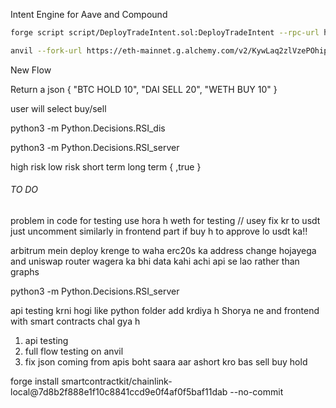 Intent Engine for Aave and Compound


```bash
forge script script/DeployTradeIntent.sol:DeployTradeIntent --rpc-url http://127.0.0.1:8545 --private-key 0xac0974bec39a17e36ba4a6b4d238ff944bacb478cbed5efcae784d7bf4f2ff80 --broadcast
```
```bash
anvil --fork-url https://eth-mainnet.g.alchemy.com/v2/KywLaq2zlVzePOhip0BY3U8ztfHkYDmo
```
New Flow 

Return a json
{
    "BTC HOLD 10",
    "DAI SELL 20",
    "WETH BUY 10"
}

user will select
buy/sell

python3 -m Python.Decisions.RSI_dis

python3 -m Python.Decisions.RSI_server


high risk 
low risk 
short term 
long term 
{
        ,true
}

###### TO DO
problem in code for testing use hora h weth for testing // usey fix kr to usdt just uncomment
similarly in frontend part if buy h to approve lo usdt ka!!

arbitrum mein deploy krenge to waha erc20s ka address change hojayega and uniswap router wagera ka bhi
data kahi achi api se lao rather than graphs


python3 -m Python.Decisions.RSI_server

api testing krni hogi like python folder add krdiya h Shorya ne and frontend with smart contracts chal gya h 
1. api testing 
2. full flow testing on anvil
3. fix json coming from apis boht saara aar ashort kro bas sell buy hold


forge install smartcontractkit/chainlink-local@7d8b2f888e1f10c8841ccd9e0f4af0f5baf11dab --no-commit


